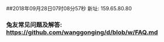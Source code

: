 ##2018年09月28日07时08分57秒 新址: 159.65.80.80
### 兔友常见问题及解答: https://github.com/wanggonging/d/blob/w/FAQ.md
